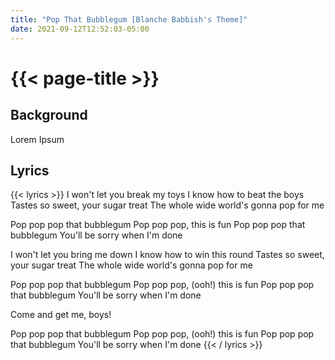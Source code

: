 ```yaml
---
title: "Pop That Bubblegum [Blanche Babbish's Theme]"
date: 2021-09-12T12:52:03-05:00
---
```

# {{< page-title >}}

## Background
Lorem Ipsum

## Lyrics
{{< lyrics >}}
I won't let you break my toys
I know how to beat the boys
Tastes so sweet, your sugar treat
The whole wide world's gonna pop for me

Pop pop pop that bubblegum
Pop pop pop, this is fun
Pop pop pop that bubblegum
You'll be sorry when I'm done

I won't let you bring me down
I know how to win this round
Tastes so sweet, your sugar treat
The whole wide world's gonna pop for me

Pop pop pop that bubblegum
Pop pop pop, (ooh!) this is fun
Pop pop pop that bubblegum
You'll be sorry when I'm done

Come and get me, boys!

Pop pop pop that bubblegum
Pop pop pop, (ooh!) this is fun
Pop pop pop that bubblegum
You'll be sorry when I'm done
{{< / lyrics >}}
